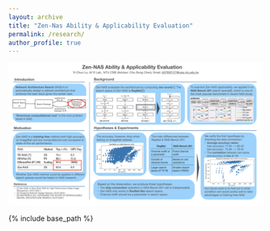 ```yaml
---
layout: archive
title: "Zen-Nas Ability & Applicability Evaluation"
permalink: /research/
author_profile: true
---
```


![](../images/Zen-NAS-report.png)

{% include base_path %}

#